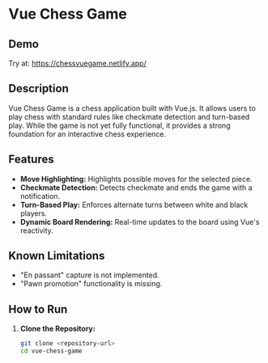 # Vue Chess Game
## Demo
Try at: https://chessvuegame.netlify.app/
## Description
Vue Chess Game is a chess application built with Vue.js. It allows users to play chess with standard rules like checkmate detection and turn-based play. While the game is not yet fully functional, it provides a strong foundation for an interactive chess experience.

## Features
- **Move Highlighting:** Highlights possible moves for the selected piece.
- **Checkmate Detection:** Detects checkmate and ends the game with a notification.
- **Turn-Based Play:** Enforces alternate turns between white and black players.
- **Dynamic Board Rendering:** Real-time updates to the board using Vue's reactivity.

## Known Limitations
- "En passant" capture is not implemented.
- "Pawn promotion" functionality is missing.

## How to Run
1. **Clone the Repository:**
   ```bash
   git clone <repository-url>
   cd vue-chess-game
